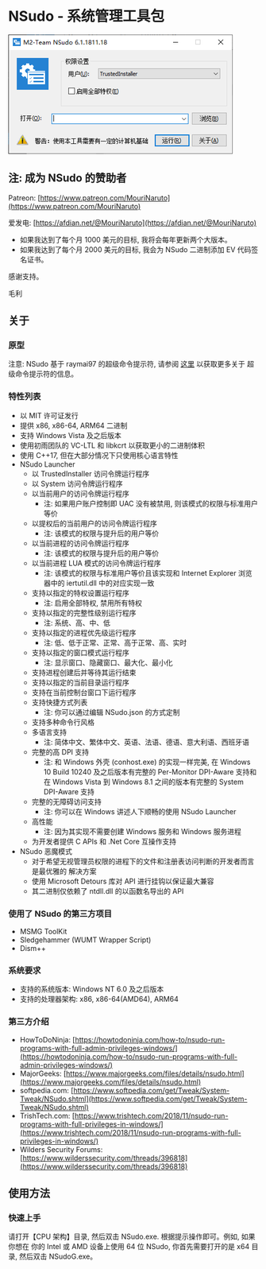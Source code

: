 ﻿# NSudo - 系统管理工具包

![屏幕截图](./Screenshot.png)

## 注: 成为 NSudo 的赞助者

Patreon: [https://www.patreon.com/MouriNaruto](https://www.patreon.com/MouriNaruto)

爱发电: [https://afdian.net/@MouriNaruto](https://afdian.net/@MouriNaruto)

- 如果我达到了每个月 1000 美元的目标, 我将会每年更新两个大版本。
- 如果我达到了每个月 2000 美元的目标, 我会为 NSudo 二进制添加 EV 代码签名证书。

感谢支持。

毛利

## 关于

### 原型

注意: NSudo 基于 raymai97 的超级命令提示符, 请参阅
[这里](http://bbs.pcbeta.com/viewthread-1508863-1-1.html "这里") 以获取更多关于
超级命令提示符的信息。

### 特性列表

- 以 MIT 许可证发行
- 提供 x86, x86-64, ARM64 二进制
- 支持 Windows Vista 及之后版本
- 使用初雨团队的 VC-LTL 和 libkcrt 以获取更小的二进制体积
- 使用 C++17, 但在大部分情况下只使用核心语言特性
- NSudo Launcher
  - 以 TrustedInstaller 访问令牌运行程序
  - 以 System 访问令牌运行程序
  - 以当前用户的访问令牌运行程序
    - 注: 如果用户账户控制即 UAC 没有被禁用, 则该模式的权限与标准用户等价
  - 以提权后的当前用户的访问令牌运行程序
    - 注: 该模式的权限与提升后的用户等价
  - 以当前进程的访问令牌运行程序
    - 注: 该模式的权限与提升后的用户等价
  - 以当前进程 LUA 模式的访问令牌运行程序
    - 注: 该模式的权限与标准用户等价且该实现和 Internet Explorer 浏览器中的 
      iertutil.dll 中的对应实现一致
  - 支持以指定的特权设置运行程序
    - 注: 启用全部特权, 禁用所有特权
  - 支持以指定的完整性级别运行程序
    - 注: 系统、高、中、低
  - 支持以指定的进程优先级运行程序
    - 注: 低、低于正常、正常、高于正常、高、实时
  - 支持以指定的窗口模式运行程序
    - 注: 显示窗口、隐藏窗口、最大化、最小化
  - 支持进程创建后并等待其运行结束
  - 支持以指定的当前目录运行程序
  - 支持在当前控制台窗口下运行程序
  - 支持快捷方式列表
    - 注: 你可以通过编辑 NSudo.json 的方式定制
  - 支持多种命令行风格
  - 多语言支持
    - 注: 简体中文、繁体中文、英语、法语、德语、意大利语、西班牙语
  - 完整的高 DPI 支持
    - 注: 和 Windows 外壳 (conhost.exe) 的实现一样完美, 在 Windows 10 Build 
      10240 及之后版本有完整的 Per-Monitor DPI-Aware 支持和在 Windows Vista 到
      Windows 8.1 之间的版本有完整的 System DPI-Aware 支持
  - 完整的无障碍访问支持
    - 注: 你可以在 Windows 讲述人下顺畅的使用 NSudo Launcher
  - 高性能
    - 注: 因为其实现不需要创建 Windows 服务和 Windows 服务进程
  - 为开发者提供 C APIs 和 .Net Core 互操作支持
- NSudo 恶魔模式
  - 对于希望无视管理员权限的进程下的文件和注册表访问判断的开发者而言是最优雅的
    解决方案
  - 使用 Microsoft Detours 库对 API 进行挂钩以保证最大兼容
  - 其二进制仅依赖了 ntdll.dll 的以函数名导出的 API

### 使用了 NSudo 的第三方项目

- MSMG ToolKit
- Sledgehammer (WUMT Wrapper Script)
- Dism++

### 系统要求

- 支持的系统版本: Windows NT 6.0 及之后版本
- 支持的处理器架构: x86, x86-64(AMD64), ARM64

### 第三方介绍

- HowToDoNinja: [https://howtodoninja.com/how-to/nsudo-run-programs-with-full-admin-privileges-windows/](https://howtodoninja.com/how-to/nsudo-run-programs-with-full-admin-privileges-windows/)
- MajorGeeks: [https://www.majorgeeks.com/files/details/nsudo.html](https://www.majorgeeks.com/files/details/nsudo.html)
- softpedia.com: [https://www.softpedia.com/get/Tweak/System-Tweak/NSudo.shtml](https://www.softpedia.com/get/Tweak/System-Tweak/NSudo.shtml)
- TrishTech.com: [https://www.trishtech.com/2018/11/nsudo-run-programs-with-full-privileges-in-windows/](https://www.trishtech.com/2018/11/nsudo-run-programs-with-full-privileges-in-windows/)
- Wilders Security Forums: [https://www.wilderssecurity.com/threads/396818](https://www.wilderssecurity.com/threads/396818)

## 使用方法

### 快速上手

请打开【CPU 架构】目录, 然后双击 NSudo.exe. 根据提示操作即可。例如, 如果你想在
你的 Intel 或 AMD 设备上使用 64 位 NSudo, 你首先需要打开的是 x64 目录, 然后双击
NSudoG.exe。
